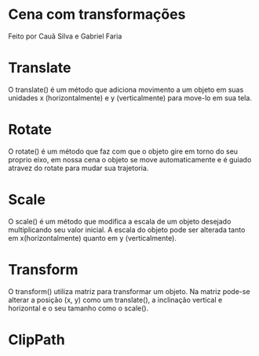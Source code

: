 # Cena com transformações
Feito por Cauã Silva e Gabriel Faria

# Translate

O translate() é um método que adiciona movimento a um objeto em suas unidades x (horizontalmente) e y (verticalmente) para move-lo em sua tela.

# Rotate

O rotate() é um método que faz com que o objeto gire em torno do seu proprio eixo, em nossa cena o objeto se move automaticamente e é guiado atravez do rotate para mudar sua trajetoria.

# Scale 

O scale() é um método que modifica a escala de um objeto desejado multiplicando seu valor inicial. A escala do objeto pode ser alterada tanto em x(horizontalmente) quanto em y (verticalmente).

# Transform

O transform() utiliza matriz para transformar um objeto. Na matriz pode-se alterar a posição (x, y) como um translate(), a inclinação vertical e horizontal e o seu tamanho como o scale().

# ClipPath

